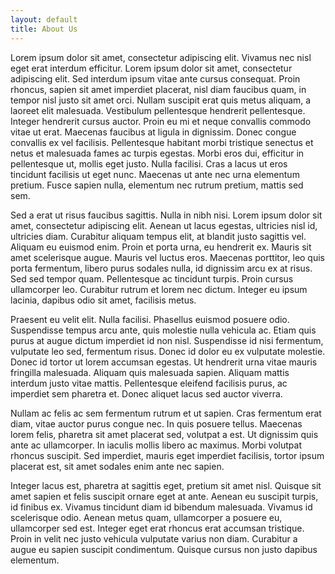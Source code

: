 ```yaml
---
layout: default
title: About Us
---
```

Lorem ipsum dolor sit amet, consectetur adipiscing elit. Vivamus nec nisl eget erat interdum efficitur. Lorem ipsum dolor sit amet, consectetur adipiscing elit. Sed interdum ipsum vitae ante cursus consequat. Proin rhoncus, sapien sit amet imperdiet placerat, nisl diam faucibus quam, in tempor nisl justo sit amet orci. Nullam suscipit erat quis metus aliquam, a laoreet elit malesuada. Vestibulum pellentesque hendrerit pellentesque. Integer hendrerit cursus auctor. Proin eu mi et neque convallis commodo vitae ut erat. Maecenas faucibus at ligula in dignissim. Donec congue convallis ex vel facilisis. Pellentesque habitant morbi tristique senectus et netus et malesuada fames ac turpis egestas. Morbi eros dui, efficitur in pellentesque ut, mollis eget justo. Nulla facilisi. Cras a lacus ut eros tincidunt facilisis ut eget nunc. Maecenas ut ante nec urna elementum pretium. Fusce sapien nulla, elementum nec rutrum pretium, mattis sed sem.

Sed a erat ut risus faucibus sagittis. Nulla in nibh nisi. Lorem ipsum dolor sit amet, consectetur adipiscing elit. Aenean ut lacus egestas, ultricies nisl id, ultricies diam. Curabitur aliquam tempus elit, at blandit justo sagittis vel. Aliquam eu euismod enim. Proin et porta urna, eu hendrerit ex. Mauris sit amet scelerisque augue. Mauris vel luctus eros. Maecenas porttitor, leo quis porta fermentum, libero purus sodales nulla, id dignissim arcu ex at risus. Sed sed tempor quam. Pellentesque ac tincidunt turpis. Proin cursus ullamcorper leo. Curabitur rutrum et lorem nec dictum. Integer eu ipsum lacinia, dapibus odio sit amet, facilisis metus.

Praesent eu velit elit. Nulla facilisi. Phasellus euismod posuere odio. Suspendisse tempus arcu ante, quis molestie nulla vehicula ac. Etiam quis purus at augue dictum imperdiet id non nisl. Suspendisse id nisi fermentum, vulputate leo sed, fermentum risus. Donec id dolor eu ex vulputate molestie. Donec id tortor ut lorem accumsan egestas. Ut hendrerit urna vitae mauris fringilla malesuada. Aliquam quis malesuada sapien. Aliquam mattis interdum justo vitae mattis. Pellentesque eleifend facilisis purus, ac imperdiet sem pharetra et. Donec aliquet lacus sed auctor viverra.

Nullam ac felis ac sem fermentum rutrum et ut sapien. Cras fermentum erat diam, vitae auctor purus congue nec. In quis posuere tellus. Maecenas lorem felis, pharetra sit amet placerat sed, volutpat a est. Ut dignissim quis ante ac ullamcorper. In iaculis mollis libero ac maximus. Morbi volutpat rhoncus suscipit. Sed imperdiet, mauris eget imperdiet facilisis, tortor ipsum placerat est, sit amet sodales enim ante nec sapien.

Integer lacus est, pharetra at sagittis eget, pretium sit amet nisl. Quisque sit amet sapien et felis suscipit ornare eget at ante. Aenean eu suscipit turpis, id finibus ex. Vivamus tincidunt diam id bibendum malesuada. Vivamus id scelerisque odio. Aenean metus quam, ullamcorper a posuere eu, ullamcorper sed est. Integer eget erat rhoncus erat accumsan tristique. Proin in velit nec justo vehicula vulputate varius non diam. Curabitur a augue eu sapien suscipit condimentum. Quisque cursus non justo dapibus elementum. 

